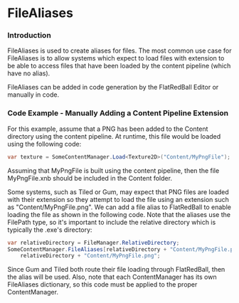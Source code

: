 # FileAliases

### Introduction

FileAliases is used to create aliases for files. The most common use case for FileAliases is to allow systems which expect to load files with extension to be able to access files that have been loaded by the content pipeline (which have no alias).

FileAliases can be added in code generation by the FlatRedBall Editor or manually in code.

### Code Example - Manually Adding a Content Pipeline Extension

For this example, assume that a PNG has been added to the Content directory using the content pipeline. At runtime, this file would be loaded using the following code:

```csharp
var texture = SomeContentManager.Load<Texture2D>("Content/MyPngFile");
```

Assuming that MyPngFile is built using the content pipeline, then the file MyPngFile.xnb should be included in the Content folder.

Some systems, such as Tiled or Gum, may expect that PNG files are loaded with their extension so they attempt to load the file using an extension such as "Content/MyPngFile.png". We can add a file alias to FlatRedBall to enable loading the file as shown in the following code. Note that the aliases use the FilePath type, so it's important to include the relative directory which is typically the .exe's directory:

```csharp
var relativeDirectory = FileManager.RelativeDirectory;
SomeContentManager.FileAliases[relativeDirectory + "Content/MyPngFile.png"] = 
    relativeDirectory + "Content/MyPngFile.png";
```

Since Gum and Tiled both route their file loading through FlatRedBall, then the alias will be used. Also, note that each ContentManager has its own FileAliases dictionary, so this code must be applied to the proper ContentManager.

